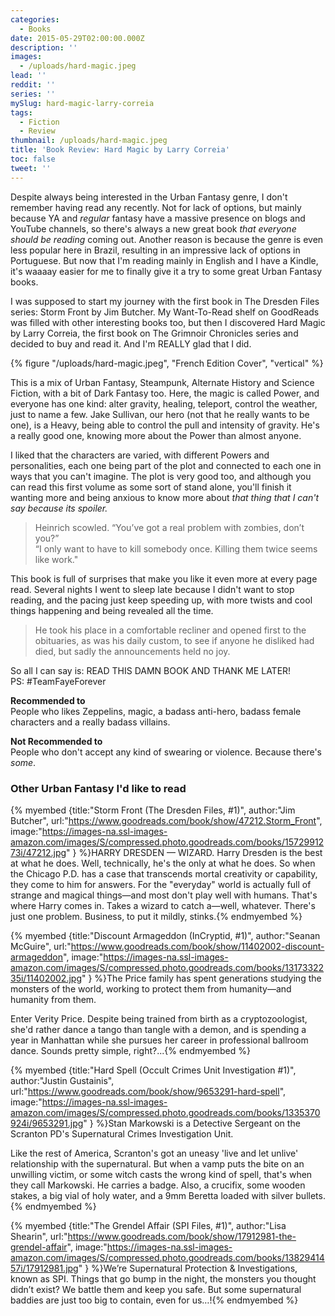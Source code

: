 ```yaml
---
categories:
  - Books
date: 2015-05-29T02:00:00.000Z
description: ''
images:
  - /uploads/hard-magic.jpeg
lead: ''
reddit: ''
series: ''
mySlug: hard-magic-larry-correia
tags:
  - Fiction
  - Review
thumbnail: /uploads/hard-magic.jpeg
title: 'Book Review: Hard Magic by Larry Correia'
toc: false
tweet: ''
---
```


Despite always being interested in the Urban Fantasy genre, I don't remember having read any recently. Not for lack of options, but mainly because YA and _regular_ fantasy have a massive presence on blogs and YouTube channels, so there's always a new great book _that everyone should be reading_ coming out. Another reason is because the genre is even less popular here in Brazil, resulting in an impressive lack of options in Portuguese. But now that I'm reading mainly in English and I have a Kindle, it's waaaay easier for me to finally give it a try to some great Urban Fantasy books.

<!--more-->

I was supposed to start my journey with the first book in The Dresden Files series: Storm Front by Jim Butcher. My Want-To-Read shelf on GoodReads was filled with other interesting books too, but then I discovered Hard Magic by Larry Correia, the first book on The Grimnoir Chronicles series and decided to buy and read it. And I'm REALLY glad that I did.

{% figure "/uploads/hard-magic.jpeg", "French Edition Cover", "vertical" %}

This is a mix of Urban Fantasy, Steampunk, Alternate History and Science Fiction, with a bit of Dark Fantasy too. Here, the magic is called Power, and everyone has one kind: alter gravity, healing, teleport, control the weather, just to name a few. Jake Sullivan, our hero (not that he really wants to be one), is a Heavy, being able to control the pull and intensity of gravity. He's a really good one, knowing more about the Power than almost anyone.

I liked that the characters are varied, with different Powers and personalities, each one being part of the plot and connected to each one in ways that you can't imagine. The plot is very good too, and although you can read this first volume as some sort of stand alone, you'll finish it wanting more and being anxious to know more about _that thing that I can't say because its spoiler._

> Heinrich scowled. “You’ve got a real problem with zombies, don’t you?”  
> “I only want to have to kill somebody once. Killing them twice seems like work."

This book is full of surprises that make you like it even more at every page read. Several nights I went to sleep late because I didn't want to stop reading, and the pacing just keep speeding up, with more twists and cool things happening and being revealed all the time.

> He took his place in a comfortable recliner and opened first to the obituaries, as was his daily custom, to see if anyone he disliked had died, but sadly the announcements held no joy.

So all I can say is: READ THIS DAMN BOOK AND THANK ME LATER!  
PS: #TeamFayeForever

**Recommended to**  
People who likes Zeppelins, magic, a badass anti-hero, badass female characters and a really badass villains.

**Not Recommended to**  
People who don't accept any kind of swearing or violence. Because there's _some_.

### Other Urban Fantasy I'd like to read

{% myembed {title:"Storm Front (The Dresden Files, #1)", author:"Jim Butcher", url:"https://www.goodreads.com/book/show/47212.Storm_Front", image:"https://images-na.ssl-images-amazon.com/images/S/compressed.photo.goodreads.com/books/1572991273i/47212.jpg" } %}HARRY DRESDEN — WIZARD. Harry Dresden is the best at what he does. Well, technically, he's the only at what he does. So when the Chicago P.D. has a case that transcends mortal creativity or capability, they come to him for answers. For the "everyday" world is actually full of strange and magical things—and most don't play well with humans. That's where Harry comes in. Takes a wizard to catch a—well, whatever. There's just one problem. Business, to put it mildly, stinks.{% endmyembed %}

{% myembed {title:"Discount Armageddon (InCryptid, #1)", author:"Seanan McGuire", url:"https://www.goodreads.com/book/show/11402002-discount-armageddon", image:"https://images-na.ssl-images-amazon.com/images/S/compressed.photo.goodreads.com/books/1317332235i/11402002.jpg" } %}The Price family has spent generations studying the monsters of the world, working to protect them from humanity—and humanity from them.

Enter Verity Price. Despite being trained from birth as a cryptozoologist, she'd rather dance a tango than tangle with a demon, and is spending a year in Manhattan while she pursues her career in professional ballroom dance. Sounds pretty simple, right?...{% endmyembed %}

{% myembed {title:"Hard Spell (Occult Crimes Unit Investigation #1)", author:"Justin Gustainis", url:"https://www.goodreads.com/book/show/9653291-hard-spell", image:"https://images-na.ssl-images-amazon.com/images/S/compressed.photo.goodreads.com/books/1335370924i/9653291.jpg" } %}Stan Markowski is a Detective Sergeant on the Scranton PD's Supernatural Crimes Investigation Unit.

Like the rest of America, Scranton's got an uneasy 'live and let unlive' relationship with the supernatural. But when a vamp puts the bite on an unwilling victim, or some witch casts the wrong kind of spell, that's when they call Markowski. He carries a badge. Also, a crucifix, some wooden stakes, a big vial of holy water, and a 9mm Beretta loaded with silver bullets.{% endmyembed %}

{% myembed {title:"The Grendel Affair (SPI Files, #1)", author:"Lisa Shearin", url:"https://www.goodreads.com/book/show/17912981-the-grendel-affair", image:"https://images-na.ssl-images-amazon.com/images/S/compressed.photo.goodreads.com/books/1382941457i/17912981.jpg" } %}We’re Supernatural Protection & Investigations, known as SPI. Things that go bump in the night, the monsters you thought didn’t exist? We battle them and keep you safe. But some supernatural baddies are just too big to contain, even for us…!{% endmyembed %}